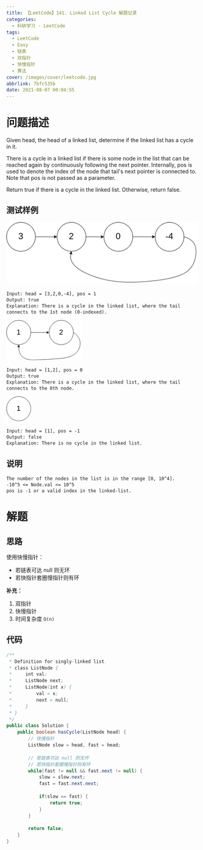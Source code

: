 ```yaml
---
title: 【LeetCode】141. Linked List Cycle 解题记录
categories:
  - 科研学习 - LeetCode
tags:
  - LeetCode
  - Easy
  - 链表
  - 双指针
  - 快慢指针
  - 算法
cover: /images/cover/leetcode.jpg
abbrlink: 7bfc535b
date: 2021-08-07 00:04:55
---
```


# 问题描述

Given head, the head of a linked list, determine if the linked list has a cycle in it.

There is a cycle in a linked list if there is some node in the list that can be reached again by continuously following the next pointer. Internally, pos is used to denote the index of the node that tail's next pointer is connected to. Note that pos is not passed as a parameter.

Return true if there is a cycle in the linked list. Otherwise, return false.

## 测试样例

![](/images/【LeetCode】141-Linked-List-Cycle-解题记录/2021-08-07-00-06-33.png)

```
Input: head = [3,2,0,-4], pos = 1
Output: true
Explanation: There is a cycle in the linked list, where the tail connects to the 1st node (0-indexed).
```

![](/images/【LeetCode】141-Linked-List-Cycle-解题记录/2021-08-07-00-06-58.png)

```
Input: head = [1,2], pos = 0
Output: true
Explanation: There is a cycle in the linked list, where the tail connects to the 0th node.
```

![](/images/【LeetCode】141-Linked-List-Cycle-解题记录/2021-08-07-00-07-21.png)

```
Input: head = [1], pos = -1
Output: false
Explanation: There is no cycle in the linked list.
```

## 说明

```
The number of the nodes in the list is in the range [0, 10^4].
-10^5 <= Node.val <= 10^5
pos is -1 or a valid index in the linked-list.
```

# 解题

## 思路

使用快慢指针：
- 若链表可达 null 则无环
- 若快指针套圈慢指针则有环

**补充：**

1. 双指针
1. 快慢指针
1. 时间复杂度 `O(n)`

## 代码

```java
/**
 * Definition for singly-linked list.
 * class ListNode {
 *     int val;
 *     ListNode next;
 *     ListNode(int x) {
 *         val = x;
 *         next = null;
 *     }
 * }
 */
public class Solution {
    public boolean hasCycle(ListNode head) {   
        // 快慢指针
        ListNode slow = head, fast = head;
        
        // 若链表可达 null 则无环
        // 若快指针套圈慢指针则有环
        while(fast != null && fast.next != null) {
            slow = slow.next;
            fast = fast.next.next;
            
            if(slow == fast) {
                return true;
            }
        }
        
        return false;
    }
}
```
